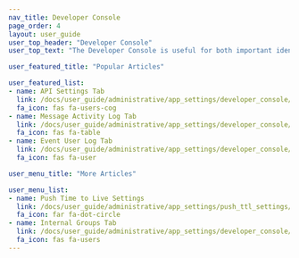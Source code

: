 ```yaml
---
nav_title: Developer Console
page_order: 4
layout: user_guide
user_top_header: "Developer Console"
user_top_text: "The Developer Console is useful for both important identification information for your app group and for troubleshooting. There are typically four tabs in this section, which might show subject to your access or permissions level: API Settings, Message Activity Log, Event User Log, and Internal Groups."

user_featured_title: "Popular Articles"

user_featured_list:
- name: API Settings Tab
  link: /docs/user_guide/administrative/app_settings/developer_console/api_settings_tab/
  fa_icon: fas fa-users-cog
- name: Message Activity Log Tab
  link: /docs/user_guide/administrative/app_settings/developer_console/message_activity_log_tab/
  fa_icon: fas fa-table
- name: Event User Log Tab
  link: /docs/user_guide/administrative/app_settings/developer_console/event_user_log_tab/
  fa_icon: fas fa-user

user_menu_title: "More Articles"

user_menu_list:
- name: Push Time to Live Settings
  link: /docs/user_guide/administrative/app_settings/push_ttl_settings/
  fa_icon: far fa-dot-circle
- name: Internal Groups Tab
  link: /docs/user_guide/administrative/app_settings/developer_console/internal_groups_tab/
  fa_icon: fas fa-users
---
```

